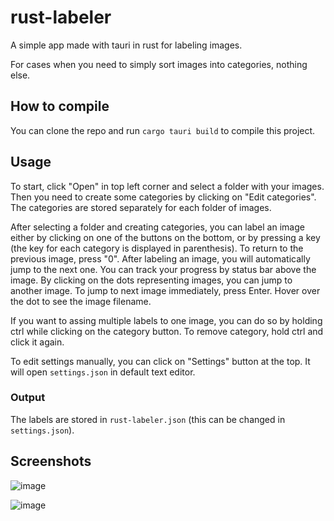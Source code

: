 # rust-labeler

A simple app made with tauri in rust for labeling images. 

For cases when you need to simply sort images into categories, nothing else. 
## How to compile
You can clone the repo and run `cargo tauri build` to compile this project. 

## Usage
To start, click "Open" in top left corner and select a folder with your images. Then you need to create some categories by clicking on "Edit categories". The categories are stored separately for each folder of images. 

After selecting a folder and creating categories, you can label an image either by clicking on one of the buttons on the bottom, or by pressing a key (the key for each category is displayed in parenthesis). To return to the previous image, press "0".  After labeling an image, you will automatically jump to the next one. You can track your progress by status bar above the image. By clicking on the dots representing images, you can jump to another image. To jump to next image immediately, press Enter. Hover over the dot to see the image filename. 

If you want to assing multiple labels to one image, you can do so by holding ctrl while clicking on the category button. To remove category, hold ctrl and click it again. 

To edit settings manually, you can click on "Settings" button at the top. It will open `settings.json` in default text editor. 

### Output
The labels are stored in `rust-labeler.json` (this can be changed in `settings.json`). 

## Screenshots
![image](https://github.com/user-attachments/assets/e04f2417-ed3d-476c-a696-5f8481de1133)

![image](https://github.com/user-attachments/assets/5dc13d89-6199-47b5-aa52-30845865fdf8)
